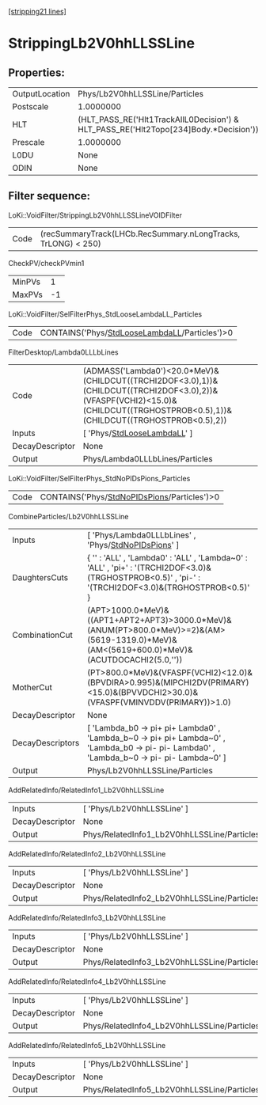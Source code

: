 [[stripping21 lines]](./stripping21-index)

# StrippingLb2V0hhLLSSLine

## Properties:

|                |                                                                                         |
|----------------|-----------------------------------------------------------------------------------------|
| OutputLocation | Phys/Lb2V0hhLLSSLine/Particles                                                          |
| Postscale      | 1.0000000                                                                               |
| HLT            | (HLT_PASS_RE('Hlt1TrackAllL0Decision') & HLT_PASS_RE('Hlt2Topo[234]Body.\*Decision')) |
| Prescale       | 1.0000000                                                                               |
| L0DU           | None                                                                                    |
| ODIN           | None                                                                                    |

## Filter sequence:

LoKi::VoidFilter/StrippingLb2V0hhLLSSLineVOIDFilter

|      |                                                               |
|------|---------------------------------------------------------------|
| Code | (recSummaryTrack(LHCb.RecSummary.nLongTracks, TrLONG) \< 250) |

CheckPV/checkPVmin1

|        |     |
|--------|-----|
| MinPVs | 1   |
| MaxPVs | -1  |

LoKi::VoidFilter/SelFilterPhys_StdLooseLambdaLL_Particles

|      |                                                                                                  |
|------|--------------------------------------------------------------------------------------------------|
| Code | CONTAINS('Phys/[StdLooseLambdaLL](./stripping21-commonparticles-stdlooselambdall)/Particles')\>0 |

FilterDesktop/Lambda0LLLbLines

|                 |                                                                                                                                                                                      |
|-----------------|--------------------------------------------------------------------------------------------------------------------------------------------------------------------------------------|
| Code            | (ADMASS('Lambda0')\<20.0\*MeV)&(CHILDCUT((TRCHI2DOF\<3.0),1))&(CHILDCUT((TRCHI2DOF\<3.0),2))&(VFASPF(VCHI2)\<15.0)&(CHILDCUT((TRGHOSTPROB\<0.5),1))&(CHILDCUT((TRGHOSTPROB\<0.5),2)) |
| Inputs          | [ 'Phys/[StdLooseLambdaLL](./stripping21-commonparticles-stdlooselambdall)' ]                                                                                                      |
| DecayDescriptor | None                                                                                                                                                                                 |
| Output          | Phys/Lambda0LLLbLines/Particles                                                                                                                                                      |

LoKi::VoidFilter/SelFilterPhys_StdNoPIDsPions_Particles

|      |                                                                                              |
|------|----------------------------------------------------------------------------------------------|
| Code | CONTAINS('Phys/[StdNoPIDsPions](./stripping21-commonparticles-stdnopidspions)/Particles')\>0 |

CombineParticles/Lb2V0hhLLSSLine

|                  |                                                                                                                                                         |
|------------------|---------------------------------------------------------------------------------------------------------------------------------------------------------|
| Inputs           | [ 'Phys/Lambda0LLLbLines' , 'Phys/[StdNoPIDsPions](./stripping21-commonparticles-stdnopidspions)' ]                                                   |
| DaughtersCuts    | { '' : 'ALL' , 'Lambda0' : 'ALL' , 'Lambda~0' : 'ALL' , 'pi+' : '(TRCHI2DOF\<3.0)&(TRGHOSTPROB\<0.5)' , 'pi-' : '(TRCHI2DOF\<3.0)&(TRGHOSTPROB\<0.5)' } |
| CombinationCut   | (APT\>1000.0\*MeV)&((APT1+APT2+APT3)\>3000.0\*MeV)&(ANUM(PT\>800.0\*MeV)\>=2)&(AM\>(5619-1319.0)\*MeV)&(AM\<(5619+600.0)\*MeV)&(ACUTDOCACHI2(5.0,''))   |
| MotherCut        | (PT\>800.0\*MeV)&(VFASPF(VCHI2)\<12.0)&(BPVDIRA\>0.995)&(MIPCHI2DV(PRIMARY)\<15.0)&(BPVVDCHI2\>30.0)&(VFASPF(VMINVDDV(PRIMARY))\>1.0)                   |
| DecayDescriptor  | None                                                                                                                                                    |
| DecayDescriptors | [ 'Lambda_b0 -\> pi+ pi+ Lambda0' , 'Lambda_b~0 -\> pi+ pi+ Lambda~0' , 'Lambda_b0 -\> pi- pi- Lambda0' , 'Lambda_b~0 -\> pi- pi- Lambda~0' ]         |
| Output           | Phys/Lb2V0hhLLSSLine/Particles                                                                                                                          |

AddRelatedInfo/RelatedInfo1_Lb2V0hhLLSSLine

|                 |                                             |
|-----------------|---------------------------------------------|
| Inputs          | [ 'Phys/Lb2V0hhLLSSLine' ]                |
| DecayDescriptor | None                                        |
| Output          | Phys/RelatedInfo1_Lb2V0hhLLSSLine/Particles |

AddRelatedInfo/RelatedInfo2_Lb2V0hhLLSSLine

|                 |                                             |
|-----------------|---------------------------------------------|
| Inputs          | [ 'Phys/Lb2V0hhLLSSLine' ]                |
| DecayDescriptor | None                                        |
| Output          | Phys/RelatedInfo2_Lb2V0hhLLSSLine/Particles |

AddRelatedInfo/RelatedInfo3_Lb2V0hhLLSSLine

|                 |                                             |
|-----------------|---------------------------------------------|
| Inputs          | [ 'Phys/Lb2V0hhLLSSLine' ]                |
| DecayDescriptor | None                                        |
| Output          | Phys/RelatedInfo3_Lb2V0hhLLSSLine/Particles |

AddRelatedInfo/RelatedInfo4_Lb2V0hhLLSSLine

|                 |                                             |
|-----------------|---------------------------------------------|
| Inputs          | [ 'Phys/Lb2V0hhLLSSLine' ]                |
| DecayDescriptor | None                                        |
| Output          | Phys/RelatedInfo4_Lb2V0hhLLSSLine/Particles |

AddRelatedInfo/RelatedInfo5_Lb2V0hhLLSSLine

|                 |                                             |
|-----------------|---------------------------------------------|
| Inputs          | [ 'Phys/Lb2V0hhLLSSLine' ]                |
| DecayDescriptor | None                                        |
| Output          | Phys/RelatedInfo5_Lb2V0hhLLSSLine/Particles |
